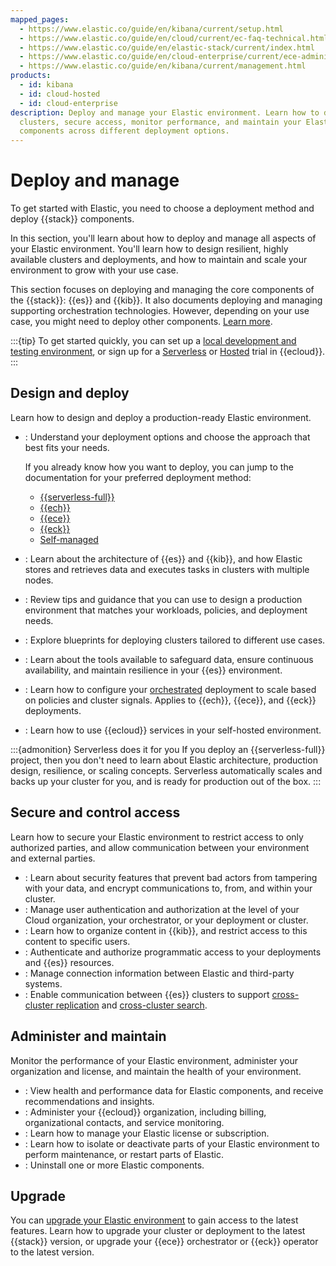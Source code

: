```yaml
---
mapped_pages:
  - https://www.elastic.co/guide/en/kibana/current/setup.html
  - https://www.elastic.co/guide/en/cloud/current/ec-faq-technical.html
  - https://www.elastic.co/guide/en/elastic-stack/current/index.html
  - https://www.elastic.co/guide/en/cloud-enterprise/current/ece-administering-deployments.html
  - https://www.elastic.co/guide/en/kibana/current/management.html
products:
  - id: kibana
  - id: cloud-hosted
  - id: cloud-enterprise
description: Deploy and manage your Elastic environment. Learn how to design resilient
  clusters, secure access, monitor performance, and maintain your Elastic Stack
  components across different deployment options.
---
```


# Deploy and manage

To get started with Elastic, you need to choose a deployment method and deploy {{stack}} components.

In this section, you'll learn about how to deploy and manage all aspects of your Elastic environment. You'll learn how to design resilient, highly available clusters and deployments, and how to maintain and scale your environment to grow with your use case.

This section focuses on deploying and managing the core components of the {{stack}}: {{es}} and {{kib}}. It also documents deploying and managing supporting orchestration technologies. However, depending on your use case, you might need to deploy other components. [Learn more](/get-started/the-stack.md).

:::{tip}
To get started quickly, you can set up a [local development and testing environment](/deploy-manage/deploy/self-managed/local-development-installation-quickstart.md), or sign up for a [Serverless](https://cloud.elastic.co/serverless-registration) or [Hosted](https://cloud.elastic.co/registration) trial in {{ecloud}}.
:::

## Design and deploy

Learn how to design and deploy a production-ready Elastic environment.

* [](/deploy-manage/deploy.md): Understand your deployment options and choose the approach that best fits your needs.

  If you already know how you want to deploy, you can jump to the documentation for your preferred deployment method:
  * [{{serverless-full}}](/deploy-manage/deploy/elastic-cloud/serverless.md)
  * [{{ech}}](/deploy-manage/deploy/elastic-cloud/cloud-hosted.md)
  * [{{ece}}](/deploy-manage/deploy/cloud-enterprise.md)
  * [{{eck}}](/deploy-manage/deploy/cloud-on-k8s.md)
  * [Self-managed](/deploy-manage/deploy/self-managed.md)

* [](/deploy-manage/distributed-architecture.md): Learn about the architecture of {{es}} and {{kib}}, and how Elastic stores and retrieves data and executes tasks in clusters with multiple nodes.
* [](/deploy-manage/production-guidance.md): Review tips and guidance that you can use to design a production environment that matches your workloads, policies, and deployment needs.
* [](/deploy-manage/reference-architectures.md): Explore blueprints for deploying clusters tailored to different use cases.
* [](/deploy-manage/tools.md): Learn about the tools available to safeguard data, ensure continuous availability, and maintain resilience in your {{es}} environment.
* [](/deploy-manage/autoscaling.md): Learn how to configure your [orchestrated](/deploy-manage/deploy.md#about-orchestration) deployment to scale based on policies and cluster signals. Applies to {{ech}}, {{ece}}, and {{eck}} deployments.
* [](/deploy-manage/cloud-connect.md): Learn how to use {{ecloud}} services in your self-hosted environment.

:::{admonition} Serverless does it for you
If you deploy an {{serverless-full}} project, then you don't need to learn about Elastic architecture, production design, resilience, or scaling concepts. Serverless automatically scales and backs up your cluster for you, and is ready for production out of the box.
:::

## Secure and control access

Learn how to secure your Elastic environment to restrict access to only authorized parties, and allow communication between your environment and external parties.

* [](/deploy-manage/security.md): Learn about security features that prevent bad actors from tampering with your data, and encrypt communications to, from, and within your cluster.
* [](/deploy-manage/users-roles.md): Manage user authentication and authorization at the level of your Cloud organization, your orchestrator, or your deployment or cluster.
* [](/deploy-manage/manage-spaces.md): Learn how to organize content in {{kib}}, and restrict access to this content to specific users.
* [](/deploy-manage/api-keys.md): Authenticate and authorize programmatic access to your deployments and {{es}} resources.
* [](/deploy-manage/manage-connectors.md): Manage connection information between Elastic and third-party systems.
* [](/deploy-manage/remote-clusters.md): Enable communication between {{es}} clusters to support [cross-cluster replication](/deploy-manage/tools/cross-cluster-replication.md) and [cross-cluster search](/solutions/search/cross-cluster-search.md).

## Administer and maintain

Monitor the performance of your Elastic environment, administer your organization and license, and maintain the health of your environment.

* [](/deploy-manage/monitor.md): View health and performance data for Elastic components, and receive recommendations and insights.
* [](/deploy-manage/cloud-organization.md): Administer your {{ecloud}} organization, including billing, organizational contacts, and service monitoring.
* [](/deploy-manage/license.md): Learn how to manage your Elastic license or subscription.
* [](/deploy-manage/maintenance.md): Learn how to isolate or deactivate parts of your Elastic environment to perform maintenance, or restart parts of Elastic.
* [](/deploy-manage/uninstall.md): Uninstall one or more Elastic components.

## Upgrade

You can [upgrade your Elastic environment](/deploy-manage/upgrade.md) to gain access to the latest features. Learn how to upgrade your cluster or deployment to the latest {{stack}} version, or upgrade your {{ece}} orchestrator or {{eck}} operator to the latest version.

